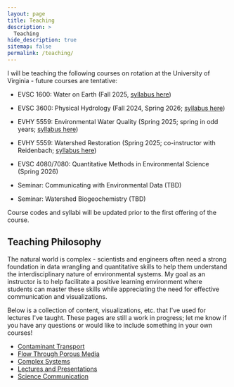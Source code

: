 ```yaml
---
layout: page
title: Teaching
description: >
  Teaching
hide_description: true
sitemap: false
permalink: /teaching/
---
```


I will be teaching the following courses on rotation at the University of Virginia - future courses are tentative:

-   EVSC 1600: Water on Earth (Fall 2025, [syllabus here](https://landscape-ecohydrology.github.io/assets/pdf/EVSC%201600%20-%20Syllabus.pdf))

-   EVSC 3600: Physical Hydrology (Fall 2024, Spring 2026; [syllabus here](https://landscape-ecohydrology.github.io/assets/pdf/EVSC%203600%20-%20Physical%20Hydrology%20Syllabus%20-%20F24.pdf))

-   EVHY 5559: Environmental Water Quality (Spring 2025; spring in odd years; [syllabus here](https://landscape-ecohydrology.github.io/assets/pdf/EVHY%205559%20-%20Water%20Quality%20Syllabus%20-%20S25%20-%20DRAFT.pdf))

-   EVHY 5559: Watershed Restoration (Spring 2025; co-instructor with Reidenbach; [syllabus here](https://landscape-ecohydrology.github.io/assets/pdf/EVHY%205559%20-%20Watershed%20Restoration%20Syllabus%20-%20S25%20-%20DRAFT.pdf))

-   EVSC 4080/7080: Quantitative Methods in Environmental Science (Spring 2026)

-   Seminar: Communicating with Environmental Data (TBD)

-   Seminar: Watershed Biogeochemistry (TBD)

Course codes and syllabi will be updated prior to the first offering of the course.

## Teaching Philosophy

The natural world is complex - scientists and engineers often need a strong foundation in data wrangling and quantitative skills to help them understand the interdisciplinary nature of environmental systems. My goal as an instructor is to help facilitate a positive learning environment where students can master these skills while appreciating the need for effective communication and visualizations.

Below is a collection of content, visualizations, etc. that I've used for lectures I've taught. These pages are still a work in progress; let me know if you have any questions or would like to include something in your own courses!

-   [Contaminant Transport](/teaching/book/intro.html)
-   [Flow Through Porous Media](/teaching/book/flow-through-porous-media.html)
-   [Complex Systems](/teaching/book/complexity-in-environmental-systems.html)
-   [Lectures and Presentations](/teaching/book/lectures-and-presentations.html)
-   [Science Communication](/teaching/book/communicating-your-research.html)
